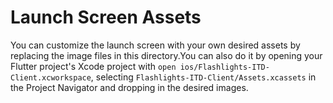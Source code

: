 # Launch Screen Assets

You can customize the launch screen with your own desired assets by replacing the image files in this directory.You can also do it by opening your Flutter project's Xcode project with `open ios/Flashlights-ITD-Client.xcworkspace`, selecting `Flashlights-ITD-Client/Assets.xcassets` in the Project Navigator and dropping in the desired images.